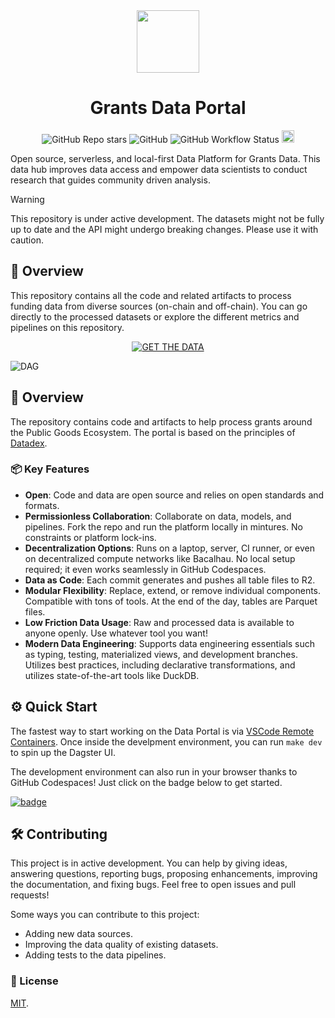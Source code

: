 <div align="center">
  <img src="https://user-images.githubusercontent.com/1682202/271937380-10d6e036-5fe4-4ea6-b3b4-8e3001c21289.png" width="100" />
</div>
<h1 align="center">Grants Data Portal</h1>

<div align="center">
  <img alt="GitHub Repo stars" src="https://img.shields.io/github/stars/davidgasquez/grants-data-portal?style=flat-square">
  <img alt="GitHub" src="https://img.shields.io/github/license/davidgasquez/grants-data-portal?style=flat-square">
  <img alt="GitHub Workflow Status" src="https://img.shields.io/github/actions/workflow/status/davidgasquez/grants-data-portal/run.yml?style=flat-square">
  <a href="https://www.drips.network/app/projects/github/davidgasquez/gitcoin-grants-data-portal" target="_blank"><img src="https://www.drips.network/api/embed/project/https%3A%2F%2Fgithub.com%2Fdavidgasquez%2Fgitcoin-grants-data-portal/support.png?background=light&style=github&text=project&stat=none" alt="Support gitcoin-grants-data-portal on drips.network" height="20"></a>
</div>

Open source, serverless, and local-first Data Platform for Grants Data. This data hub improves data access and empower data scientists to conduct research that guides community driven analysis.

> [!WARNING]
>
> This repository is under active development. The datasets might not be fully up to date and the API might undergo breaking changes. Please use it with caution.

## 📖 Overview

This repository contains all the code and related artifacts to process funding data from diverse sources (on-chain and off-chain). You can go directly to the processed datasets or explore the different metrics and pipelines on this repository.

<div align="center">
  <a href="https://grantsdataportal.xyz/data" target="_blank">
      <img src="https://img.shields.io/badge/GET_THE_DATA-0090ff?style=for-the-badge" alt="GET THE DATA">
  </a>
</div>

![DAG](https://github.com/davidgasquez/gitcoin-grants-data-portal/assets/1682202/2095974c-f8c4-430b-9c93-dd2a0598127e)

## 📖 Overview

The repository contains code and artifacts to help process grants around the Public Goods Ecosystem. The portal is based on the principles of [Datadex](https://github.com/davidgasquez/datadex).

### 📦 Key Features

- **Open**: Code and data are open source and relies on open standards and formats.
- **Permissionless Collaboration**: Collaborate on data, models, and pipelines. Fork the repo and run the platform locally in mintures. No constraints or platform lock-ins.
- **Decentralization Options**: Runs on a laptop, server, CI runner, or even on decentralized compute networks like Bacalhau. No local setup required; it even works seamlessly in GitHub Codespaces.
- **Data as Code**: Each commit generates and pushes all table files to R2.
- **Modular Flexibility**: Replace, extend, or remove individual components. Compatible with tons of tools. At the end of the day, tables are Parquet files.
- **Low Friction Data Usage**: Raw and processed data is available to anyone openly. Use whatever tool you want!
- **Modern Data Engineering**: Supports data engineering essentials such as typing, testing, materialized views, and development branches. Utilizes best practices, including declarative transformations, and utilizes state-of-the-art tools like DuckDB.

## ⚙️ Quick Start

The fastest way to start working on the Data Portal is via [VSCode Remote Containers](https://code.visualstudio.com/docs/remote/containers). Once inside the develpment environment, you can run `make dev` to spin up the Dagster UI.

The development environment can also run in your browser thanks to GitHub Codespaces! Just click on the badge below to get started.

[![badge](https://github.com/codespaces/badge.svg)](https://codespaces.new/davidgasquez/gitcoin-grants-data-portal)

## 🛠️ Contributing

This project is in active development. You can help by giving ideas, answering questions, reporting bugs, proposing enhancements, improving the documentation, and fixing bugs. Feel free to open issues and pull requests!

Some ways you can contribute to this project:

- Adding new data sources.
- Improving the data quality of existing datasets.
- Adding tests to the data pipelines.

### 📄 License

[MIT](https://choosealicense.com/licenses/mit/).
